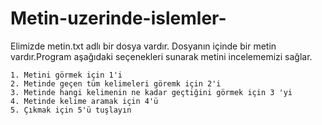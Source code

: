 # Metin-uzerinde-islemler-
Elimizde metin.txt adlı bir dosya vardır. Dosyanın içinde bir metin vardır.Program aşağıdaki seçenekleri sunarak metini incelememizi sağlar.

    1. Metini görmek için 1'i
    2. Metinde geçen tüm kelimeleri göremk için 2'i
    3. Metinde hangi kelimenin ne kadar geçtiğini görmek için 3 'yi
    4. Metinde kelime aramak için 4'ü
    5. Çıkmak için 5'ü tuşlayın
